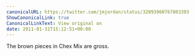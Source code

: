 ```yaml
---
canonicalURL: https://twitter.com/jmjordan/status/32093960767803393
ShowCanonicalLink: true
CanonicalLinkText: View original on
date: 2011-01-31T15:12:51+00:00
---
```

The brown pieces in Chex Mix are gross.